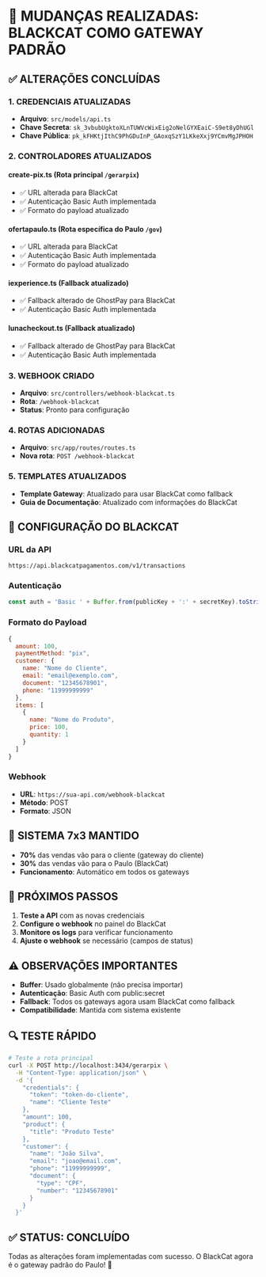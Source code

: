 # 🚀 MUDANÇAS REALIZADAS: BLACKCAT COMO GATEWAY PADRÃO

## ✅ **ALTERAÇÕES CONCLUÍDAS**

### **1. CREDENCIAIS ATUALIZADAS**
- **Arquivo**: `src/models/api.ts`
- **Chave Secreta**: `sk_3vbubUgktoXLnTUWVcWixEig2oNelGYXEaiC-S9et8yDhUGl`
- **Chave Pública**: `pk_kFHKtjIthC9PhGDuInP_GAoxqSzY1LKkeXxj9YCmvMgJPHOH`

### **2. CONTROLADORES ATUALIZADOS**

#### **create-pix.ts** (Rota principal `/gerarpix`)
- ✅ URL alterada para BlackCat
- ✅ Autenticação Basic Auth implementada
- ✅ Formato do payload atualizado

#### **ofertapaulo.ts** (Rota específica do Paulo `/gov`)
- ✅ URL alterada para BlackCat
- ✅ Autenticação Basic Auth implementada
- ✅ Formato do payload atualizado

#### **iexperience.ts** (Fallback atualizado)
- ✅ Fallback alterado de GhostPay para BlackCat
- ✅ Autenticação Basic Auth implementada

#### **lunacheckout.ts** (Fallback atualizado)
- ✅ Fallback alterado de GhostPay para BlackCat
- ✅ Autenticação Basic Auth implementada

### **3. WEBHOOK CRIADO**
- **Arquivo**: `src/controllers/webhook-blackcat.ts`
- **Rota**: `/webhook-blackcat`
- **Status**: Pronto para configuração

### **4. ROTAS ADICIONADAS**
- **Arquivo**: `src/app/routes/routes.ts`
- **Nova rota**: `POST /webhook-blackcat`

### **5. TEMPLATES ATUALIZADOS**
- **Template Gateway**: Atualizado para usar BlackCat como fallback
- **Guia de Documentação**: Atualizado com informações do BlackCat

## 🔧 **CONFIGURAÇÃO DO BLACKCAT**

### **URL da API**
```
https://api.blackcatpagamentos.com/v1/transactions
```

### **Autenticação**
```javascript
const auth = 'Basic ' + Buffer.from(publicKey + ':' + secretKey).toString('base64');
```

### **Formato do Payload**
```javascript
{
  amount: 100,
  paymentMethod: "pix",
  customer: {
    name: "Nome do Cliente",
    email: "email@exemplo.com",
    document: "12345678901",
    phone: "11999999999"
  },
  items: [
    {
      name: "Nome do Produto",
      price: 100,
      quantity: 1
    }
  ]
}
```

### **Webhook**
- **URL**: `https://sua-api.com/webhook-blackcat`
- **Método**: POST
- **Formato**: JSON

## 🎯 **SISTEMA 7x3 MANTIDO**

- **70%** das vendas vão para o cliente (gateway do cliente)
- **30%** das vendas vão para o Paulo (BlackCat)
- **Funcionamento**: Automático em todos os gateways

## 🚀 **PRÓXIMOS PASSOS**

1. **Teste a API** com as novas credenciais
2. **Configure o webhook** no painel do BlackCat
3. **Monitore os logs** para verificar funcionamento
4. **Ajuste o webhook** se necessário (campos de status)

## ⚠️ **OBSERVAÇÕES IMPORTANTES**

- **Buffer**: Usado globalmente (não precisa importar)
- **Autenticação**: Basic Auth com public:secret
- **Fallback**: Todos os gateways agora usam BlackCat como fallback
- **Compatibilidade**: Mantida com sistema existente

## 🔍 **TESTE RÁPIDO**

```bash
# Teste a rota principal
curl -X POST http://localhost:3434/gerarpix \
  -H "Content-Type: application/json" \
  -d '{
    "credentials": {
      "token": "token-do-cliente",
      "name": "Cliente Teste"
    },
    "amount": 100,
    "product": {
      "title": "Produto Teste"
    },
    "customer": {
      "name": "João Silva",
      "email": "joao@email.com",
      "phone": "11999999999",
      "document": {
        "type": "CPF",
        "number": "12345678901"
      }
    }
  }'
```

## ✅ **STATUS: CONCLUÍDO**

Todas as alterações foram implementadas com sucesso. O BlackCat agora é o gateway padrão do Paulo! 🎉



























